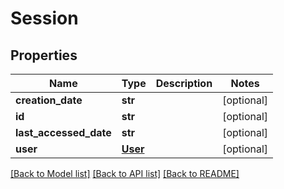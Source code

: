 # Session

## Properties
Name | Type | Description | Notes
------------ | ------------- | ------------- | -------------
**creation_date** | **str** |  | [optional] 
**id** | **str** |  | [optional] 
**last_accessed_date** | **str** |  | [optional] 
**user** | [**User**](User.md) |  | [optional] 

[[Back to Model list]](../README.md#documentation-for-models) [[Back to API list]](../README.md#documentation-for-api-endpoints) [[Back to README]](../README.md)


